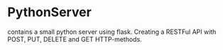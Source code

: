 PythonServer
============
contains a small python server using flask. 
Creating a RESTFul API with POST, PUT, DELETE and GET HTTP-methods.